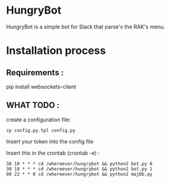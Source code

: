 HungryBot
=========

HungryBot is a simple bot for Slack that parse's the RAK's menu.

# Installation process

## Requirements :
pip install websockets-client

## WHAT TODO :
create a configuration file:
```
cp config.py.tpl config.py
```

Insert your token into the config file

Insert this in the crontab (crontab -e) :
```
30 10 * * * cd /whereever/hungrybot && python2 bot.py 0
30 18 * * * cd /whereever/hungrybot && python2 bot.py 1
00 22 * * 0 cd /whereever/hungrybot && python2 majDb.py
```
